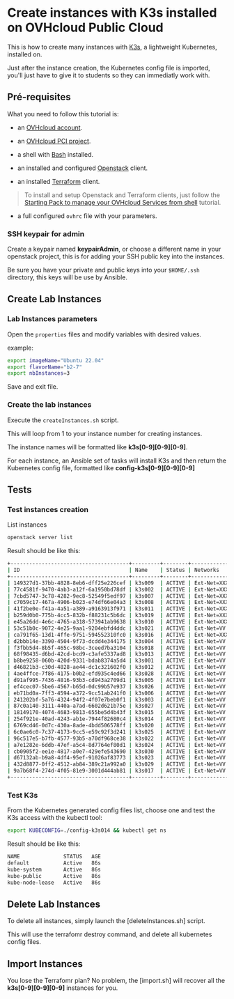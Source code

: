 # Create instances with K3s installed on OVHcloud Public Cloud

This is how to create many instances with [K3s](https://k3s.io/), a lightweight Kubernetes, installed on.

Just after the instance creation, the Kubernetes config file is imported, you'll just have to give it to students so they can immediatly work with.

## Pré-requisites

What you need to follow this tutorial is:

- an [OVHcloud account](https://docs.ovh.com/gb/en/customer/create-ovhcloud-account).

- an [OVHcloud PCI project](https://docs.ovh.com/gb/en/public-cloud/create_a_public_cloud_project).

- a shell with [Bash](https://www.gnu.org/software/bash) installed.

- an installed and configured [Openstack](https://www.openstack.org) client.

- an installed [Terraform](https://www.terraform.io) client.

 > To install and setup Openstack and Terraform clients, just follow the [Starting Pack to manage your OVHcloud Services from shell](../../basics/README.md) tutorial.

- a full configured `ovhrc` file with your parameters.

### SSH keypair for admin

Create a keypair named **keypairAdmin**, or choose a different name in your openstack project, this is for adding your SSH public key into the instances.

Be sure you have your private and public keys into your `$HOME/.ssh` directory, this keys will be use by Ansible.

## Create Lab Instances

### Lab Instances parameters

Open the `properties` files and modify variables with desired values.

example:
```bash
export imageName="Ubuntu 22.04"
export flavorName="b2-7"
export nbInstances=3
```

Save and exit file.

### Create the lab instances

Execute the `createInstances.sh` script.

This will loop from 1 to your instance number for creating instances.

The instance names will be formatted like **k3s[0-9][0-9][0-9]**.

For each instance, an Ansible set of tasks will install K3s and then return the Kubernetes config file, formatted like **config-k3s[0-9][0-9][0-9]**

## Tests

### Test instances creation

List instances

```bash
openstack server list
```

Result should be like this:
```bash
+--------------------------------------+---------+--------+------------------------------------------------+--------------+--------+
| ID                                   | Name    | Status | Networks                                       | Image        | Flavor |
+--------------------------------------+---------+--------+------------------------------------------------+--------------+--------+
| 149327d1-37bb-4828-8eb6-dff25e226cef | k3s009  | ACTIVE | Ext-Net=XXXX:YYYY:ZZZ:UUU::AAA, AA.BBB.LL.AAA  | Ubuntu 22.04 | b2-7   |
| 77c4581f-9470-4ab3-a12f-6a1950bd78df | k3s002  | ACTIVE | Ext-Net=XXXX:YYYY:ZZZ:UUU::AAA, AA.BBB.LL.AAA  | Ubuntu 22.04 | b2-7   |
| 7cbd5747-3c78-4282-9ec8-52549f5edf97 | k3s007  | ACTIVE | Ext-Net=XXXX:YYYY:ZZZ:UUU::AAA, AA.BBB.LL.AAA  | Ubuntu 22.04 | b2-7   |
| c7059c17-467a-4906-b023-e74df66e04a3 | k3s008  | ACTIVE | Ext-Net=XXXX:YYYY:ZZZ:UUU::AAA, AA.BBB.LL.AAA  | Ubuntu 22.04 | b2-7   |
| 41f2be0e-f41a-4a51-a389-a9163913f971 | k3s011  | ACTIVE | Ext-Net=XXXX:YYYY:ZZZ:UUU::AAA, AA.BBB.LL.AAA  | Ubuntu 22.04 | b2-7   |
| b259d0b0-775b-4cc5-832b-f88231c5b6dc | k3s019  | ACTIVE | Ext-Net=XXXX:YYYY:ZZZ:UUU::AAA, AA.BBB.LL.AAA  | Ubuntu 22.04 | b2-7   |
| e45a26dd-4e6c-4765-a318-573941ab9638 | k3s010  | ACTIVE | Ext-Net=XXXX:YYYY:ZZZ:UUU::AAA, AA.BBB.LL.AAA  | Ubuntu 22.04 | b2-7   |
| 53c51b0c-9072-4e25-9aa1-9204ebfd4ddc | k3s021  | ACTIVE | Ext-Net=VV.OOO.LL.AAA, XXXX:YYYY:ZZZ:UUU::AAA  | Ubuntu 22.04 | b2-7   |
| ca791f65-13d1-4ffe-9751-594552310fc0 | k3s016  | ACTIVE | Ext-Net=XXXX:YYYY:ZZZ:UUU::AAA, AA.BBB.LL.AAA  | Ubuntu 22.04 | b2-7   |
| d2bbb14e-3390-4504-9f73-dcdd4e344175 | k3s004  | ACTIVE | Ext-Net=VV.OOO.LL.AAA, XXXX:YYYY:ZZZ:UUU::AAA  | Ubuntu 22.04 | b2-7   |
| f3fbb5d4-8b5f-465c-98bc-3ceed7ba3104 | k3s018  | ACTIVE | Ext-Net=VV.OOO.LL.AAA, XXXX:YYYY:ZZZ:UUU::AAA  | Ubuntu 22.04 | b2-7   |
| 68f98435-d6bd-42cd-bcd9-c3afe5337ad8 | k3s013  | ACTIVE | Ext-Net=VV.OOO.LL.AAA, XXXX:YYYY:ZZZ:UUU::AAA  | Ubuntu 22.04 | b2-7   |
| b8be9258-060b-420d-9331-bdab8374a5d4 | k3s001  | ACTIVE | Ext-Net=VV.OOO.LL.AAA, XXXX:YYYY:ZZZ:UUU::AAA  | Ubuntu 22.04 | b2-7   |
| d46821b3-c30d-4828-ae44-dc1c321602f0 | k3s012  | ACTIVE | Ext-Net=VV.OOO.LL.AAA, XXXX:YYYY:ZZZ:UUU::AAA  | Ubuntu 22.04 | b2-7   |
| 4ae4ffce-7f86-4175-b0b2-efd935c4ed66 | k3s028  | ACTIVE | Ext-Net=VV.OOO.LL.AAA, XXXX:YYYY:ZZZ:UUU::AAA  | Ubuntu 22.04 | b2-7   |
| d91af995-7436-4816-93b3-cd943a2709d1 | k3s005  | ACTIVE | Ext-Net=VV.OOO.LL.AAA, XXXX:YYYY:ZZZ:UUU::AAA  | Ubuntu 22.04 | b2-7   |
| ef4cec07-5be6-4567-b65d-0dc99b57e937 | k3s026  | ACTIVE | Ext-Net=VV.OOO.LL.AAA, XXXX:YYYY:ZZZ:UUU::AAA  | Ubuntu 22.04 | b2-7   |
| eb71bd0a-7ff3-4594-a372-9cc51ab241f0 | k3s006  | ACTIVE | Ext-Net=VV.OOO.LL.AAA, XXXX:YYYY:ZZZ:UUU::AAA  | Ubuntu 22.04 | b2-7   |
| 241202bf-5a76-4324-94f2-4f07e7beb0f1 | k3s003  | ACTIVE | Ext-Net=VV.OOO.LL.AAA, XXXX:YYYY:ZZZ:UUU::AAA  | Ubuntu 22.04 | b2-7   |
| 87c0a140-3111-440a-a7ad-6602d621b75e | k3s027  | ACTIVE | Ext-Net=VV.OOO.LL.AAA, XXXX:YYYY:ZZZ:UUU::AAA  | Ubuntu 22.04 | b2-7   |
| 18149170-4074-4683-9813-655be5d4b43f | k3s015  | ACTIVE | Ext-Net=VV.OOO.LL.AAA, XXXX:YYYY:ZZZ:UUU::AAA  | Ubuntu 22.04 | b2-7   |
| 254f921e-40ad-4243-ab1e-7944f82680c4 | k3s014  | ACTIVE | Ext-Net=VV.OOO.LL.AAA, XXXX:YYYY:ZZZ:UUU::AAA  | Ubuntu 22.04 | b2-7   |
| 6769cd46-0d7c-430a-8ade-4bdd506578ff | k3s020  | ACTIVE | Ext-Net=VV.OOO.LL.AAA, XXXX:YYYY:ZZZ:UUU::AAA  | Ubuntu 22.04 | b2-7   |
| 6c0ae6c0-7c37-4173-9cc5-e59c92f3d241 | k3s025  | ACTIVE | Ext-Net=VV.OOO.LL.AAA, XXXX:YYYY:ZZZ:UUU::AAA  | Ubuntu 22.04 | b2-7   |
| 96c517e5-b7fb-4577-93b5-a70df968ce38 | k3s022  | ACTIVE | Ext-Net=VV.OOO.LL.AAA, XXXX:YYYY:ZZZ:UUU::AAA  | Ubuntu 22.04 | b2-7   |
| a7e1282e-6ddb-47ef-a5c4-8d7764ef80d1 | k3s024  | ACTIVE | Ext-Net=VV.OOO.LL.AAA, XXXX:YYYY:ZZZ:UUU::AAA  | Ubuntu 22.04 | b2-7   |
| cb0905f2-ee1e-4817-a0e7-429efe543690 | k3s030  | ACTIVE | Ext-Net=VV.OOO.LL.AAA, XXXX:YYYY:ZZZ:UUU::AAA  | Ubuntu 22.04 | b2-7   |
| d67132ab-b9a8-4df4-95ef-91026af83773 | k3s023  | ACTIVE | Ext-Net=VV.OOO.LL.AAA, XXXX:YYYY:ZZZ:UUU::AAA  | Ubuntu 22.04 | b2-7   |
| 432d8877-0ff2-4512-ab84-389c21a992a0 | k3s029  | ACTIVE | Ext-Net=VV.OOO.LL.AAA, XXXX:YYYY:ZZZ:UUU::AAA  | Ubuntu 22.04 | b2-7   |
| 9a7b68f4-274d-4f05-81e9-3001d444ab81 | k3s017  | ACTIVE | Ext-Net=VV.OOO.LL.AAA, XXXX:YYYY:ZZZ:UUU::AAA  | Ubuntu 22.04 | b2-7   |
+--------------------------------------+---------+--------+------------------------------------------------+--------------+--------+
```

### Test K3s

From the Kubernetes generated config files list, choose one and test the K3s access with the kubectl tool:

```bash
export KUBECONFIG=./config-k3s014 && kubectl get ns
```

Result should be like this:

```bash
NAME              STATUS   AGE
default           Active   86s
kube-system       Active   86s
kube-public       Active   86s
kube-node-lease   Active   86s
```

## Delete Lab Instances

To delete all instances, simply launch the [deleteInstances.sh] script.

This will use the terrafomr destroy command, and delete all kubernetes config files.

## Import Instances

You lose the Terrafomr plan? No problem, the [import.sh] will recover all the **k3s[0-9][0-9][0-9]** instances for you.
